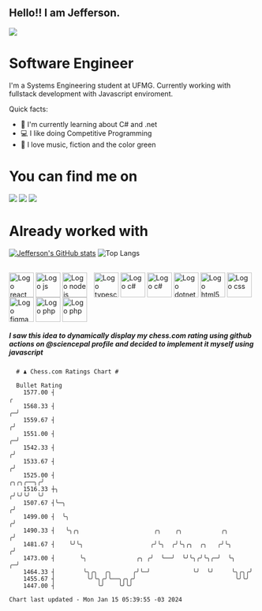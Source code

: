 ## Hello!! I am Jefferson.
![](https://komarev.com/ghpvc/?username=Jefferson13t&label=Profile%20Visits&color=blue&style=for-the-badge)

# Software Engineer
I'm a Systems Engineering student at UFMG. Currently working with fullstack development with Javascript enviroment.

<div>
Quick facts:
  <ul>
<li>🚀 I'm currently learning about C# and .net</li>
<li>💻 I like doing Competitive Programming</li>
<li>💚 I love music, fiction and the color green</li>
    </ul>
</div>

# You can find me on
<div>
  <a href="https://www.linkedin.com/in/jefferson-souuza" target="_blank"><img src="https://img.shields.io/badge/-LinkedIn-%230077B5?style=for-the-badge&logo=linkedin&logoColor=white" target="_blank"></a> 
    <a href = "mailto:jefersonpereira1331@gmail.com"><img loading="lazy" src="https://img.shields.io/badge/Gmail-D14836?style=for-the-badge&logo=gmail&logoColor=white" target="_blank"></a>
  <a href="https://instagram.com/jeffpsou" target="_blank"><img src="https://img.shields.io/badge/-Instagram-%23E4405F?style=for-the-badge&logo=instagram&logoColor=white" target="_blank"></a>
</div>

# Already worked with
[![Jefferson's GitHub stats](https://github-readme-stats.vercel.app/api?username=jefferson13t&show_icons=true&theme=gotham&rank_icon=github&layout=compact)](https://github.com/anuraghazra/github-readme-stats)
![Top Langs](https://github-readme-stats.vercel.app/api/top-langs/?username=jefferson13t&size_weight=0.5&count_weight=0.5&theme=gotham&layout=compact)

<div style="display: inline_block"><br>
  <img alt="Logo react" align="center" style="height:50px" src="https://cdn.jsdelivr.net/gh/devicons/devicon/icons/react/react-original.svg" />
  <img alt="Logo js" align="center" style="height:50px" src="https://cdn.jsdelivr.net/gh/devicons/devicon/icons/javascript/javascript-original.svg" />
  <img alt="Logo node js" align="center" style="height:50px; margin-right: 10px" src="https://cdn.jsdelivr.net/gh/devicons/devicon/icons/nodejs/nodejs-original.svg" />
  <img alt="Logo typescript" align="center" style="height:50px" src="https://cdn.jsdelivr.net/gh/devicons/devicon/icons/typescript/typescript-original.svg" />
  <img alt="Logo c#" align="center" style="height:50px" src="https://cdn.jsdelivr.net/gh/devicons/devicon/icons/graphql/graphql-plain.svg" />
  <img alt="Logo c#" align="center" style="height:50px" src="https://cdn.jsdelivr.net/gh/devicons/devicon/icons/csharp/csharp-original.svg" />
  <img alt="Logo dotnet" align="center" style="height:50px" src="https://cdn.jsdelivr.net/gh/devicons/devicon/icons/dotnetcore/dotnetcore-original.svg" />
  <img alt="Logo html5" align="center" style="height:50px" src="https://cdn.jsdelivr.net/gh/devicons/devicon/icons/html5/html5-original.svg" />
  <img alt="Logo css" align="center" style="height:50px" src="https://cdn.jsdelivr.net/gh/devicons/devicon/icons/css3/css3-original.svg" />
  <img alt="Logo figma" align="center" style="height:50px" src="https://cdn.jsdelivr.net/gh/devicons/devicon/icons/figma/figma-original.svg" />
  <img alt="Logo php" align="center" style="height:50px" src="https://cdn.jsdelivr.net/gh/devicons/devicon/icons/cplusplus/cplusplus-original.svg" />
  <img alt="Logo php" align="center" style="height:50px" src="https://cdn.jsdelivr.net/gh/devicons/devicon/icons/php/php-original.svg" />
</div>

##### I saw this idea to dynamically display my chess.com rating using github actions on @sciencepal profile and decided to implement it myself using javascript

```
  # ♟︎ Chess.com Ratings Chart #
  
  Bullet Rating
    1577.00 ┤                                                                              ╭ 
    1568.33 ┤                                                                            ╭─╯ 
    1559.67 ┤                                                                           ╭╯   
    1551.00 ┤                                                                         ╭─╯    
    1542.33 ┤                                                                        ╭╯      
    1533.67 ┤                                                                       ╭╯       
    1525.00 ┤                                                              ╭╮╭╮╭──╮╭╯        
    1516.33 ┼╮                                                            ╭╯╰╯╰╯  ╰╯         
    1507.67 ┤╰─╮                                                         ╭╯                  
    1499.00 ┤  ╰╮                                                       ╭╯                   
    1490.33 ┤   ╰╮╭╮                     ╭╮    ╭╮           ╭╮         ╭╯                    
    1481.67 ┤    ╰╯╰╮                   ╭╯╰╮  ╭╯╰╮╭╮  ╭╮   ╭╯╰╮       ╭╯                     
    1473.00 ┤       ╰╮              ╭╮ ╭╯  ╰──╯  ╰╯╰╮╭╯╰╮╭─╯  ╰╮    ╭─╯                      
    1464.33 ┤        ╰╮╭╮  ╭╮      ╭╯╰─╯            ╰╯  ╰╯     ╰╮╭╮╭╯                        
    1455.67 ┤         ╰╯╰╮╭╯╰──╮╭╮╭╯                            ╰╯╰╯                         
    1447.00 ┤            ╰╯    ╰╯╰╯                                                          

Chart last updated - Mon Jan 15 05:39:55 -03 2024  
  ```
